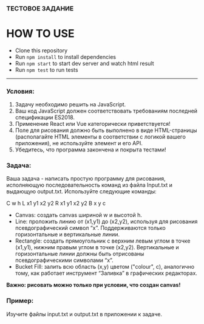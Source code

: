### ТЕСТОВОЕ ЗАДАНИЕ

# HOW TO USE

- Clone this repository
- Run `npm install` to install dependencies
- Run `npm start` to start dev server and watch html result
- Run `npm test` to run tests

---

### Условия:

1. Задачу необходимо решить на JavaScript.
2. Ваш код JavaScript должен соответствовать требованиям последней спецификации ES2018.
3. Применение React или Vue категорически приветствуется!
4. Поле для рисования должно быть выполнено в виде HTML-страницы (располагайте HTML элементы в соответствии с логикой вашего приложения), не используйте элемент <canvas> и его API.
5. Убедитесь, что программа закончена и покрыта тестами!

### Задача:

Ваша задача - написать простую программу для рисования, исполняющую последовательность команд из файла Input.txt и выдающую output.txt. Используйте следующие команды:

C w h
L x1 y1 x2 y2
R x1 y1 x2 y2
B x y c

- Canvas: создать canvas шириной w и высотой h.
- Line: проложить линию от (x1,y1) до (x2,y2), используя для рисования псевдографический символ “x”. Поддерживаются только горизонтальные и вертикальные линии.
- Rectangle: создать прямоугольник с верхним левым углом в точке (x1,y1), нижним правым углом в точке (x2,y2). Вертикальные и горизонтальные линии должны быть отрисованы псевдографическими символами “x”.
- Bucket Fill: залить всю область (x,y) цветом ("colour", c), аналогично тому, как работает инструмент “Заливка” в графических редакторах.

**Важно: рисовать можно только при условии, что создан canvas!**

### Пример: 

Изучите файлы input.txt и output.txt в приложении к задаче.
